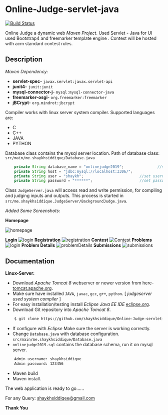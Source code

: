 Online-Judge-servlet-java
==========
	
[![Build Status](https://travis-ci.org/joemccann/dillinger.svg?branch=master)](http://shaykhsiddique.me)

Online Judge a dynamic web *Maven Project*. Used Servlet - Java for UI used Bootstrap4 and freemarker template engine . Contest will be hosted with acm standard contest rules.

Description
--------------

*Maven Dependency:*
- **servlet-spec**- `javax.servlet:javax.servlet-api`
- **junit4**- `junit:junit`
- **mysql-connector-j**- `mysql:mysql-connector-java`
- **freemarker-osgi**- `org.freemarker:freemarker`
- **jBCrypt**- `org.mindrot:jbcrypt`


Compiler works with linux server system compiler. Supported languages are:

- C
- C++
- JAVA
- PYTHON

Database class contains the mysql server location. Path of database class: `src/main/me.shaykhsiddique/Database.java`

```java
	private String database_name = "onlinejudge2019";    			//set database name
	private String host = "jdbc:mysql://localhost:3306/";    			//set host url
	private String user = "shaykh";    						//set username for database
	private String password = "******";    					//set password for database

```

Class `JudgeServer.java` will access read and write permission, for compiling and judging inputs and outputs. This process is started in `src/me.shaykhsiddique.JudgeServer/BackgroundJudge.java`.


*Added Some Screenshots:*

**Homepage**

![homepage](https://user-images.githubusercontent.com/18369069/62414304-68421e00-b63b-11e9-83a9-f59c6347b2d6.png)

**Login**
![login](https://user-images.githubusercontent.com/18369069/62414335-c7a02e00-b63b-11e9-957c-d781dfd41a6c.png)
**Registration**
![registration](https://user-images.githubusercontent.com/18369069/62414337-ca9b1e80-b63b-11e9-95cd-7ef9728d6c57.png)
**Contest**
![Contest](https://user-images.githubusercontent.com/18369069/62414743-988cbb00-b641-11e9-8ace-6fce23b7eabd.png)
**Problems**
![login](https://user-images.githubusercontent.com/18369069/62414750-ceca3a80-b641-11e9-8af9-c2db8e2bf001.png)
**Problem Details**
![problemDetails](https://user-images.githubusercontent.com/18369069/62415065-e0addc80-b645-11e9-9312-c65a811a1920.png)
**Submissions**
![submissions](https://user-images.githubusercontent.com/18369069/62414755-d2f65800-b641-11e9-8d3a-a318d704513b.png)

Documentation
-----------
**Linux-Server:**
- Download *Apache Tomcat 8* webserver or newer version from here- [tomcat.apache.org](https://tomcat.apache.org/).
- Make sure have installed `JAVA`, `javac`, `gcc`, `g++`, `python`. [ *judgeserver used system compiler* ]
- For easy installation/testing install *Eclipse Java EE IDE* [eclipse.org](https://www.eclipse.org/).
- Download Git repository into *Apache Tomcat 8*.

```sh
	$ git clone https://github.com/shaykhsiddique/Online-Judge-servlet-java.git
```
- If configure with *Eclipse* Make sure the server is working correctly.
- Change `Database.java` with database configuration. `src/main/me.shaykhsiddique/Database.java`
- `onlinejudge2019.sql` contains the database schema, run it on mysql server.

```sh
	Admin username: shaykhsiddique
	Admin password: 123456
```
- Maven build
- Maven install.

The web application is ready to go......

For any Query: [shaykhsiddiqee@gmail.com](mailto:shaykhsiddiqee@gmail.com)

**Thank You** 

